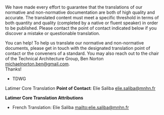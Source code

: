 We have made every effort to guarantee that the translations of our normative and non-normative documentation are both of high quality and accurate. 
The translated content must meet a specific threshold in terms of both quantity and quality (completed by a native or fluent speaker) in order to be 
published. Please contact the point of contact indicated below if you discover a mistake or questionable translation. 

You can help! To help us translate our normative and non-normative documents, please get in touch with the designated translation point of contact or the 
conveners of a standard. You may also reach out to the chair of the Technical Architecture Group, Ben Norton <michaelnorton.ben@gmail.com>.  
Thanks!  
- TDWG

Latimer Core Translation **Point of Contact**: Elie Saliba <elie.saliba@mnhn.fr>  
    
**Latimer Core Translation Attributions**  
* French Translation: Elie Saliba [mailto:elie.saliba@mnhn.fr](elie.saliba@mnhn.fr)

